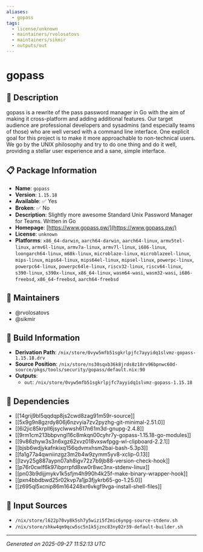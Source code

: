 ```yaml
---
aliases:
  - gopass
tags:
  - license/unknown
  - maintainers/rvolosatovs
  - maintainers/sikmir
  - outputs/out
---
```


# gopass

## 📝 Description

gopass is a rewrite of the pass password manager in Go with the aim of
making it cross-platform and adding additional features. Our target
audience are professional developers and sysadmins (and especially teams
of those) who are well versed with a command line interface. One explicit
goal for this project is to make it more approachable to non-technical
users. We go by the UNIX philosophy and try to do one thing and do it
well, providing a stellar user experience and a sane, simple interface.


## 📋 Package Information

- **Name**: `gopass`
- **Version**: `1.15.18`
- **Available**: ✅ Yes
- **Broken**: ✅ No
- **Description**: Slightly more awesome Standard Unix Password Manager for Teams. Written in Go
- **Homepage**: [https://www.gopass.pw/](https://www.gopass.pw/)
- **License**: `unknown`
- **Platforms**: `x86_64-darwin`, `aarch64-darwin`, `aarch64-linux`, `armv5tel-linux`, `armv6l-linux`, `armv7a-linux`, `armv7l-linux`, `i686-linux`, `loongarch64-linux`, `m68k-linux`, `microblaze-linux`, `microblazeel-linux`, `mips-linux`, `mips64-linux`, `mips64el-linux`, `mipsel-linux`, `powerpc-linux`, `powerpc64-linux`, `powerpc64le-linux`, `riscv32-linux`, `riscv64-linux`, `s390-linux`, `s390x-linux`, `x86_64-linux`, `wasm64-wasi`, `wasm32-wasi`, `i686-freebsd`, `x86_64-freebsd`, `aarch64-freebsd`
## 👥 Maintainers

- @rvolosatovs
- @sikmir


## 🔧 Build Information

- **Derivation Path**: `/nix/store/0vyw5mfb51sgkrlpjfc7ayyidq1slvmz-gopass-1.15.18.drv`
- **Source Position**: `/nix/store/ns30sqxb36k8jrds8z18rv96bpnwc60d-source/pkgs/tools/security/gopass/default.nix:90`
- **Outputs**:
  - `out`:  `/nix/store/0vyw5mfb51sgkrlpjfc7ayyidq1slvmz-gopass-1.15.18`

## 🔗 Dependencies

- [[14grij9bl5qqdqp8js2cwd8zag91m59r-source]]
- [[5x9g9n8gzrdy806j6nzvyia7zv2pyzhg-git-minimal-2.51.0]]
- [[6i2jic85krpll6jsyclwwsh617n61m3d-gnupg-2.4.8]]
- [[9rm1cm213bbpvngl16c8mkqn00cyhr7y-gopass-1.15.18-go-modules]]
- [[9v86zhyw3s3n6xgz62xvz018vxswfpgg-wl-clipboard-2.2.1]]
- [[bjsb6wdjykafnkixq156qdvmxhsm2bai-bash-5.3p3]]
- [[fa1g77a4qwniinzgz3m2b4w9zymm5yv8-xclip-0.13]]
- [[lzvy25g887aypn07ah8igv72z7b9jb88-version-check-hook]]
- [[p76r0cwlf6k97ibprrpfd8xw0r8wc3nx-stdenv-linux]]
- [[pn03b9dijjmykv1k5sfjm4h990h4k25f-make-binary-wrapper-hook]]
- [[pxn4bbdbwd25r02kvp7a1jp3fjykrb65-go-1.25.0]]
- [[z695ql5xcnip86m164248xr6vkgf9vga-install-shell-files]]

## 📁 Input Sources

- `/nix/store/l622p70vy8k5sh7y5wizi5f2mic6ynpg-source-stdenv.sh`
- `/nix/store/shkw4qm9qcw5sc5n1k5jznc83ny02r39-default-builder.sh`

---
*Generated on 2025-09-27 11:52:13 UTC*
